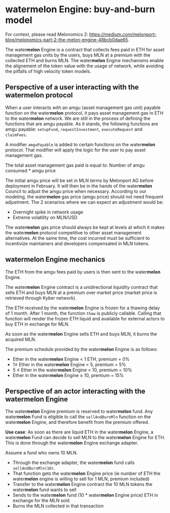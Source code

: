 # water<b>melon</b> Engine: buy-and-burn model

For context, please read Melonomics 2: https://medium.com/melonport-blog/melonomics-part-2-the-melon-engine-48bcb0dae65. 

The water<b>melon</b> Engine is a contract that collects fees paid in ETH for asset management gas units by the users, buys MLN at a premium with the collected ETH and burns MLN. The water<b>melon</b> Engine mechanisms enable the alignement of the token value with the usage of network, while avoiding the pitfalls of high velocity token models. 

## Perspective of a user interacting with the water<b>melon</b> protocol

When a user interacts with an amgu (asset management gas unit) payable function on the water<b>melon</b> protocol, it pays asset management gas in ETH to the water<b>melon</b> network. We are still in the process of defining the functions that are amgu payable. As it stands, the following functions are amgu payable: `setupFund`, `requestInvestment`, `executeRequest` and `claimFees`.

A modifier `amguPayable` is added to certain functions on the water<b>melon</b> protocol. That modifier will apply the logic for the user to pay asset management gas.

The total asset management gas paid is equal to: Number of amgu consumed * amgu price 

The initial amgu price will be set in MLN terms by Melonport AG before deployment in February. It will then be in the hands of the water<b>melon</b> Council to adjust the amgu price when necessary. According to our modeling, the water<b>melon</b> gas price (amgu price) should not need frequent adjustment. The 2 scenarios where we can expect an adjustment would be: 
- Overnight spike in network usage
- Extreme volatility on MLN/USD 

The water<b>melon</b> gas price should always be kept at levels at which it makes the water<b>melon</b> protocol competitive to other asset management alternatives. At the same time, the cost incurred must be sufficient to incentivize maintainers and developers compensated in MLN tokens.


## water<b>melon</b> Engine mechanics 

The ETH from the amgu fees paid by users is then sent to the water<b>melon</b> Engine. 

The water<b>melon</b> Engine contract is a unidirectional liquidity contract that sells ETH and buys MLN at a premium over market price (market price is retrieved through Kyber network). 

The ETH received by the water<b>melon</b> Engine is frozen for a thawing delay of 1 month. After 1 month, the function `thaw` is publicly callable. Calling that function will render the frozen ETH liquid and available for external actors to buy ETH in exchange for MLN. 

As soon as the water<b>melon</b> Engine sells ETH and buys MLN, it burns the acquired MLN. 

The premium schedule provided by the water<b>melon</b> Engine is as follows:
- Ether in the water<b>melon</b> Engine < 1 ETH, premium = 0%
- 1≤ Ether in the water<b>melon</b> Engine < 5, premium = 5%
- 5 ≤ Ether in the water<b>melon</b> Engine < 10, premium = 10%
- Ether in the water<b>melon</b> Engine ≥ 10, premium = 15%


## Perspective of an actor interacting with the water<b>melon</b> Engine

The water<b>melon</b> Engine premium is reserved to water<b>melon</b> fund. Any water<b>melon</b> Fund is eligible to call the `sellAndBurnMln` function on the water<b>melon</b> Engine, and therefore benefit from the premium offered.

**Use case**: As soon as there are liquid ETH in the water<b>melon</b> Engine, a water<b>melon</b> Fund can decide to sell MLN to the water<b>melon</b> Engine for ETH. This is done through the water<b>melon</b> Engine exchange adapter. 

Assume a fund who owns 10 MLN. 
- Through the exchange adapter, the water<b>melon</b> fund calls `sellAndBurnMln(10)`. 
- That function gets the water<b>melon</b> Engine price (ie number of ETH the water<b>melon</b> engine is willing to sell for 1 MLN, premium included)
- Transfer to the water<b>melon</b> Engine contract the 10 MLN tokens the water<b>melon</b> fund wants to sell 
- Sends to the water<b>melon</b> fund (10 * water<b>melon</b> Engine price) ETH in exchange for the MLN sold
- Burns the MLN collected in that transaction